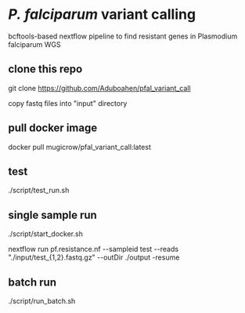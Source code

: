 # _P._ _falciparum_ variant calling
bcftools-based nextflow pipeline to find resistant genes in Plasmodium falciparum WGS

## clone this repo

git clone https://github.com/Aduboahen/pfal_variant_call

copy fastq files into "input" directory

## pull docker image

docker pull mugicrow/pfal_variant_call:latest


## test 

./script/test_run.sh

## single sample run

./script/start_docker.sh

nextflow run pf.resistance.nf --sampleid test --reads "./input/test_{1,2}.fastq.gz" --outDir ./output -resume

## batch run

./script/run_batch.sh
